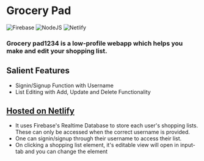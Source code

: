 # Grocery Pad
![Firebase](https://img.shields.io/badge/Firebase-039BE5?style=for-the-badge&logo=Firebase&logoColor=white) ![NodeJS](https://img.shields.io/badge/node.js-6DA55F?style=for-the-badge&logo=node.js&logoColor=white) 	![Netlify](https://img.shields.io/badge/netlify-%23000000.svg?style=for-the-badge&logo=netlify&logoColor=#00C7B7)

### Grocery pad1234 is a low-profile webapp which helps you make and edit your shopping list. 

## Salient Features

* Signin/Signup Function with Username
* List Editing with Add, Update and Delete Functionality

## [Hosted on Netlify](https://grocerypad1234.netlify.app/)
*  It uses Firebase's Realtime Database to store each user's shopping lists. These can only be accessed when the correct username is provided.
*   One can signin/signup through their username to access their list.
*   On clicking a shopping list element, it's editable view will open in input-tab and you can change the element